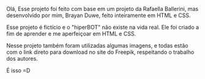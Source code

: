 Olá,
Esse projeto foi feito com base em um projeto da Rafaella Ballerini, mas desenvolvido por mim, Brayan Duwe, feito inteiramente em HTML e CSS.


Esse projeto é fictício e o "hiperBOT" não existe na vida real. Ele foi criado a fim de aprender e me aperfeiçoar em HTML e CSS.

Nesse projeto também foram utilizadas algumas imagens, e todas estão com o link direto para download no site do Freepik, respeitando o trabalho dos autores.

É isso =D